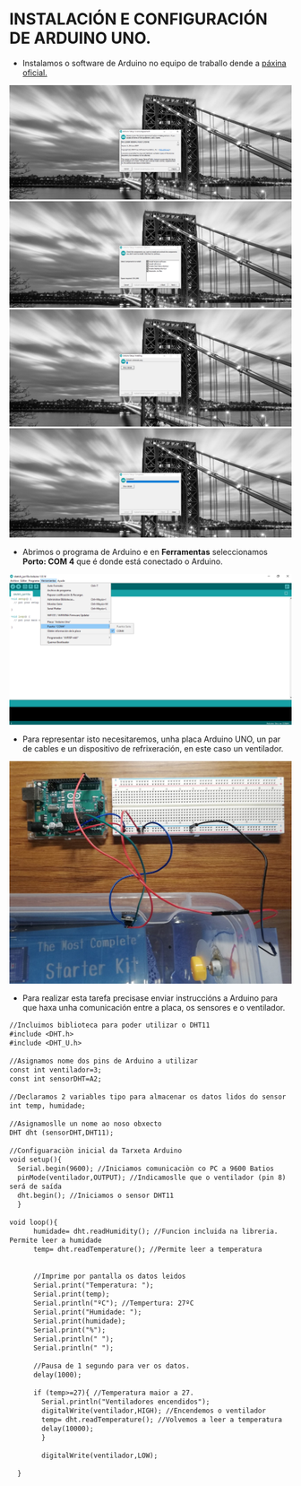 # INSTALACIÓN E CONFIGURACIÓN DE ARDUINO UNO.

- Instalamos o software de Arduino no equipo de traballo dende a [páxina oficial.](https://www.arduino.cc/en/software/)


![raspi_1](doc/img/imaxes-arduino/ardu1.png)
![raspi_1](doc/img/imaxes-arduino/ardu2.png)
![raspi_1](doc/img/imaxes-arduino/ardu3.png)
![raspi_1](doc/img/imaxes-arduino/ardu4.png)


- Abrimos o programa de Arduino e en **Ferramentas** seleccionamos **Porto: COM 4** que é donde está conectado o Arduino.


![raspi_1](doc/img/imaxes-arduino/ardu5.png)


- Para representar isto necesitaremos, unha placa Arduino UNO, un par de cables e un dispositivo de refrixeración, en este caso un ventilador.


![raspi_1](doc/img/imaxes-arduino/ardu7.png)


- Para realizar esta tarefa precisase enviar instruccións a Arduino para que haxa unha comunicación entre a placa, os sensores e o ventilador.



```
//Incluimos biblioteca para poder utilizar o DHT11
#include <DHT.h>
#include <DHT_U.h>

//Asignamos nome dos pins de Arduino a utilizar
const int ventilador=3;
const int sensorDHT=A2;

//Declaramos 2 variables tipo para almacenar os datos lidos do sensor
int temp, humidade;

//Asignamoslle un nome ao noso obxecto
DHT dht (sensorDHT,DHT11);

//Configuaraciòn inicial da Tarxeta Arduino
void setup(){
  Serial.begin(9600); //Iniciamos comunicaciòn co PC a 9600 Batios
  pinMode(ventilador,OUTPUT); //Indicamoslle que o ventilador (pin 8) será de saída
  dht.begin(); //Iniciamos o sensor DHT11
  }

void loop(){
      humidade= dht.readHumidity(); //Funcion incluida na libreria. Permite leer a humidade
      temp= dht.readTemperature(); //Permite leer a temperatura


      //Imprime por pantalla os datos leidos
      Serial.print("Temperatura: ");
      Serial.print(temp);
      Serial.println("ºC"); //Tempertura: 27ºC
      Serial.print("Humidade: ");
      Serial.print(humidade);
      Serial.print("%");
      Serial.println(" ");
      Serial.println(" ");

      //Pausa de 1 segundo para ver os datos.
      delay(1000);

      if (temp>=27){ //Temperatura maior a 27.
        Serial.println("Ventiladores encendidos");
        digitalWrite(ventilador,HIGH); //Encendemos o ventilador
        temp= dht.readTemperature(); //Volvemos a leer a temperatura
        delay(10000);
        }

        digitalWrite(ventilador,LOW);

  }

  
```








